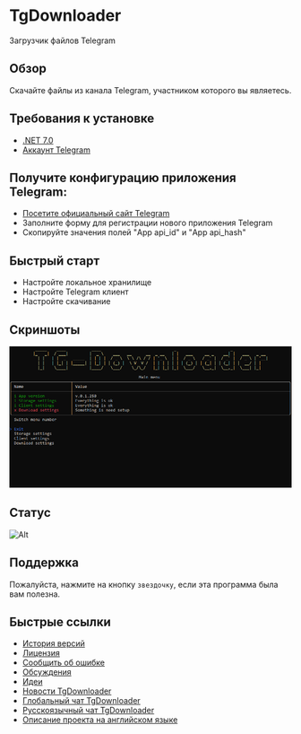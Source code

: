 ﻿# TgDownloader
Загрузчик файлов Telegram

## Обзор
Скачайте файлы из канала Telegram, участником которого вы являетесь.

## Требования к установке
- [.NET 7.0](https://dotnet.microsoft.com/download/dotnet/7.0)
- [Аккаунт Telegram](https://telegram.org/)

## Получите конфигурацию приложения Telegram:
- [Посетите официальный сайт Telegram](https://my.telegram.org/apps/)
- Заполните форму для регистрации нового приложения Telegram
- Скопируйте значения полей "App api_id" и "App api_hash"

## Быстрый старт
- Настройте локальное хранилище
- Настройте Telegram клиент
- Настройте скачивание

## Скриншоты
![](Assets/Main_menu.png?raw=true)

## Статус
![Alt](https://repobeats.axiom.co/api/embed/c14de41002f34b22bb5ad579995904aa375930d2.svg "Repobeats analytics image")

## Поддержка
Пожалуйста, нажмите на кнопку `звездочку`, если эта программа была вам полезна.

## Быстрые ссылки
- [История версий](CHANGELOG-RUS.md)
- [Лицензия](LICENSE.md)
- [Сообщить об ошибке](https://github.com/DamianMorozov/TgDownloader/issues)
- [Обсуждения](https://github.com/DamianMorozov/TgDownloader/discussions)
- [Идеи](https://github.com/DamianMorozov/TgDownloader/discussions/categories/ideas)
- [Новости TgDownloader](https://t.me/TgDownloader)
- [Глобальный чат TgDownloader](https://t.me/TgDownloaderChat)
- [Русскоязычный чат TgDownloader](https://t.me/TgDownloaderChatRus)
- [Описание проекта на английском языке](README.md)
